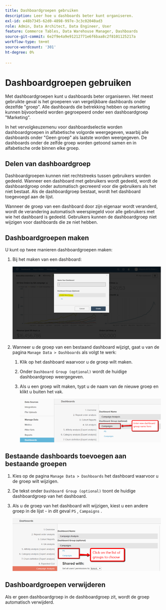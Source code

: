 ```yaml
---
title: Dashboardgroepen gebruiken
description: Leer hoe u dashboards beter kunt organiseren.
exl-id: e48b7345-62d0-4898-997e-3c3c02040ad3
role: Admin, Data Architect, Data Engineer, User
feature: Commerce Tables, Data Warehouse Manager, Dashboards
source-git-commit: 6e2f9e4a9e91212771e6f6baa8c2f8101125217a
workflow-type: tm+mt
source-wordcount: '301'
ht-degree: 0%

---
```


# Dashboardgroepen gebruiken

Met dashboardgroepen kunt u dashboards beter organiseren. Het meest gebruikte geval is het groeperen van vergelijkbare dashboards onder dezelfde &quot;groep&quot;. Alle dashboards die betrekking hebben op marketing kunnen bijvoorbeeld worden gegroepeerd onder een dashboardgroep &quot;Marketing&quot;.

In het vervolgkeuzemenu voor dashboardselectie worden dashboardgroepen in alfabetische volgorde weergegeven, waarbij alle dashboards onder &quot;Geen groep&quot; als laatste worden weergegeven. De dashboards onder de zelfde groep worden getoond samen en in alfabetische orde binnen elke groep.

## Delen van dashboardgroep

Dashboardgroepen kunnen niet rechtstreeks tussen gebruikers worden gedeeld. Wanneer een dashboard met gebruikers wordt gedeeld, wordt de dashboardgroep onder automatisch gecreeerd voor die gebruikers als het niet bestaat. Als de dashboardgroep bestaat, wordt het dashboard toegevoegd aan de lijst.

Wanneer de groep van een dashboard door zijn eigenaar wordt veranderd, wordt de verandering automatisch weerspiegeld voor alle gebruikers met wie het dashboard is gedeeld. Gebruikers kunnen de dashboardgroep niet wijzigen voor dashboards die ze niet hebben.

## Dashboardgroepen maken

U kunt op twee manieren dashboardgroepen maken:

1. Bij het maken van een dashboard:

   ![ creeer dashboardgroep ](../../assets/create-dashboard-groups-new-dashboard.png)

1. Wanneer u de groep van een bestaand dashboard wijzigt, gaat u van de pagina `Manage Data > Dashboards` als volgt te werk:

   1. Klik op het dashboard waarvoor u de groep wilt maken.

   1. Onder `Dashboard Group (optional)` wordt de huidige dashboardgroep weergegeven.

   1. Als u een groep wilt maken, typt u de naam van de nieuwe groep en klikt u buiten het vak.

      ![ creeer dashboardgroep ](../../assets/create-dashboard-groups-existing-dashboard.png)

## Bestaande dashboards toevoegen aan bestaande groepen

1. Kies op de pagina `Manage Data > Dashboards` het dashboard waarvoor u de groep wilt wijzigen.

1. De tekst onder `Dashboard Group (optional)` toont de huidige dashboardgroep van het dashboard.

1. Als u de groep van het dashboard wilt wijzigen, kiest u een andere groep in de lijst - in dit geval `PS` , `Campaigns` .

   ![ dashboard van de veranderingsgroep ](../../assets/add-existing-dashboard-existing-group.png)

## Dashboardgroepen verwijderen

Als er geen dashboardgroep in de dashboardgroep zit, wordt de groep automatisch verwijderd.
